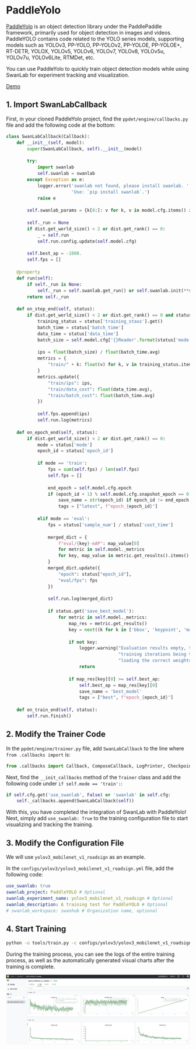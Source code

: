 # PaddleYolo

[PaddleYolo](https://github.com/PaddlePaddle/PaddleYOLO) is an object detection library under the PaddlePaddle framework, primarily used for object detection in images and videos. PaddleYOLO contains code related to the YOLO series models, supporting models such as YOLOv3, PP-YOLO, PP-YOLOv2, PP-YOLOE, PP-YOLOE+, RT-DETR, YOLOX, YOLOv5, YOLOv6, YOLOv7, YOLOv8, YOLOv5u, YOLOv7u, YOLOv6Lite, RTMDet, etc.

You can use PaddleYolo to quickly train object detection models while using SwanLab for experiment tracking and visualization.

[Demo](https://swanlab.cn/@ZeyiLin/PaddleYOLO/runs/10zy8zickn2062kubch34/chart)

## 1. Import SwanLabCallback

First, in your cloned PaddleYolo project, find the `ppdet/engine/callbacks.py` file and add the following code at the bottom:

```python
class SwanLabCallback(Callback):
    def __init__(self, model):
        super(SwanLabCallback, self).__init__(model)

        try:
            import swanlab
            self.swanlab = swanlab
        except Exception as e:
            logger.error('swanlab not found, please install swanlab. '
                         'Use: `pip install swanlab`.')
            raise e

        self.swanlab_params = {k[8:]: v for k, v in model.cfg.items() if k.startswith("swanlab_")}

        self._run = None
        if dist.get_world_size() < 2 or dist.get_rank() == 0:
            _ = self.run
            self.run.config.update(self.model.cfg)

        self.best_ap = -1000.
        self.fps = []

    @property
    def run(self):
        if self._run is None:
            self._run = self.swanlab.get_run() or self.swanlab.init(**self.swanlab_params)
        return self._run

    def on_step_end(self, status):
        if dist.get_world_size() < 2 or dist.get_rank() == 0 and status['mode'] == 'train':
            training_status = status['training_staus'].get()
            batch_time = status['batch_time']
            data_time = status['data_time']
            batch_size = self.model.cfg['{}Reader'.format(status['mode'].capitalize())]['batch_size']

            ips = float(batch_size) / float(batch_time.avg)
            metrics = {
                "train/" + k: float(v) for k, v in training_status.items()
            }
            metrics.update({
                "train/ips": ips,
                "train/data_cost": float(data_time.avg),
                "train/batch_cost": float(batch_time.avg)
            })

            self.fps.append(ips)
            self.run.log(metrics)

    def on_epoch_end(self, status):
        if dist.get_world_size() < 2 or dist.get_rank() == 0:
            mode = status['mode']
            epoch_id = status['epoch_id']
            
            if mode == 'train':
                fps = sum(self.fps) / len(self.fps)
                self.fps = []

                end_epoch = self.model.cfg.epoch
                if (epoch_id + 1) % self.model.cfg.snapshot_epoch == 0 or epoch_id == end_epoch - 1:
                    save_name = str(epoch_id) if epoch_id != end_epoch - 1 else "model_final"
                    tags = ["latest", f"epoch_{epoch_id}"]
            
            elif mode == 'eval':
                fps = status['sample_num'] / status['cost_time']

                merged_dict = {
                    f"eval/{key}-mAP": map_value[0]
                    for metric in self.model._metrics
                    for key, map_value in metric.get_results().items()
                }
                merged_dict.update({
                    "epoch": status["epoch_id"],
                    "eval/fps": fps
                })

                self.run.log(merged_dict)

                if status.get('save_best_model'):
                    for metric in self.model._metrics:
                        map_res = metric.get_results()
                        key = next((k for k in ['bbox', 'keypoint', 'mask'] if k in map_res), None)
                        
                        if not key:
                            logger.warning("Evaluation results empty, this may be due to "
                                           "training iterations being too few or not "
                                           "loading the correct weights.")
                            return
                        
                        if map_res[key][0] >= self.best_ap:
                            self.best_ap = map_res[key][0]
                            save_name = 'best_model'
                            tags = ["best", f"epoch_{epoch_id}"]

    def on_train_end(self, status):
        self.run.finish()
```

## 2. Modify the Trainer Code

In the `ppdet/engine/trainer.py` file, add `SwanLabCallback` to the line where `from .callbacks import` is:

```python
from .callbacks import Callback, ComposeCallback, LogPrinter, Checkpointer, VisualDLWriter, WandbCallback, SwanLabCallback
```

Next, find the `__init_callbacks` method of the `Trainer` class and add the following code under `if self.mode == 'train':`:

```python
if self.cfg.get('use_swanlab', False) or 'swanlab' in self.cfg:
    self._callbacks.append(SwanLabCallback(self))
```

With this, you have completed the integration of SwanLab with PaddleYolo! Next, simply add `use_swanlab: True` to the training configuration file to start visualizing and tracking the training.

## 3. Modify the Configuration File

We will use `yolov3_mobilenet_v1_roadsign` as an example.

In the `configs/yolov3/yolov3_mobilenet_v1_roadsign.yml` file, add the following code:

```yaml
use_swanlab: true
swanlab_project: PaddleYOLO # Optional
swanlab_experiment_name: yolov3_mobilenet_v1_roadsign # Optional
swanlab_description: A training test for PaddleYOLO # Optional
# swanlab_workspace: swanhub # Organization name, optional
```

## 4. Start Training

```bash
python -u tools/train.py -c configs/yolov3/yolov3_mobilenet_v1_roadsign.yml --eval
```

During the training process, you can see the logs of the entire training process, as well as the automatically generated visual charts after the training is complete.

![paddleyolo-image](/assets/ig-paddleyolo.png)